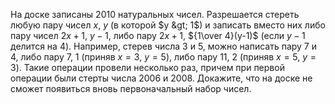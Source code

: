 На доске записаны 2010 натуральных чисел. Разрешается стереть любую
пару чисел $x$, $y$ (в которой $y &gt; 1$) и записать вместо них либо пару
чисел $2x+1$, $y-1$, либо пару $2x+1$, ${1\over 4}(y-1)$ (если $y-1$ делится
на 4). Например, стерев числа 3 и 5, можно написать пару 7 и 4, либо пару
7, 1 (приняв $x=3$, $y=5$), либо пару 11, 2 (приняв $x=5$, $y=3$). Такие
операции провели несколько раз, причем при первой операции были стерты
числа 2006 и 2008. Докажите, что на доске не сможет появиться вновь
первоначальный набор чисел.
